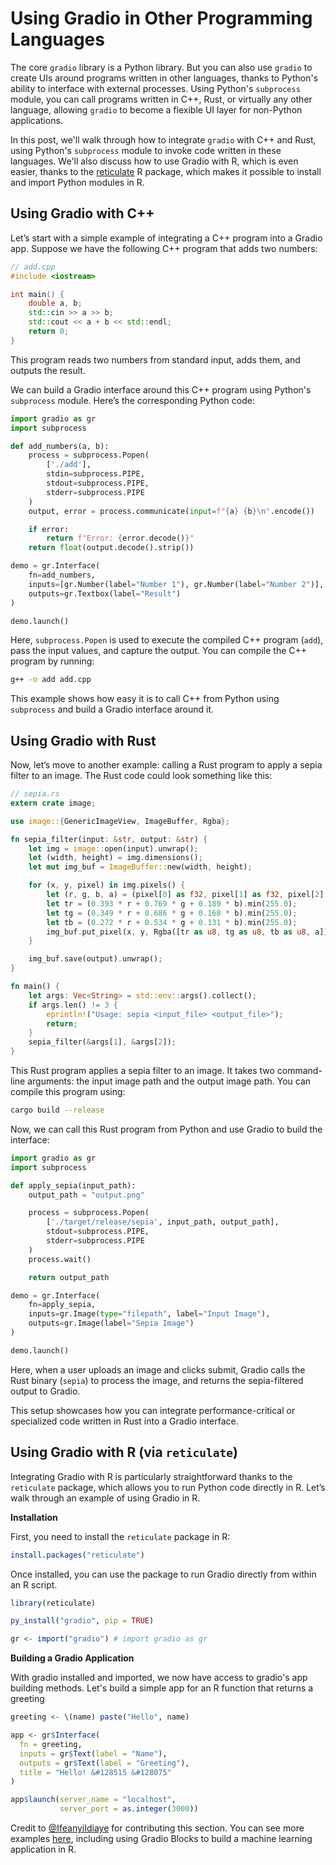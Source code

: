 # Using Gradio in Other Programming Languages

The core `gradio` library is a Python library. But you can also use `gradio` to create UIs around programs written in other languages, thanks to Python's ability to interface with external processes. Using Python's `subprocess` module, you can call programs written in C++, Rust, or virtually any other language, allowing `gradio` to become a flexible UI layer for non-Python applications.

In this post, we'll walk through how to integrate `gradio` with C++ and Rust, using Python's `subprocess` module to invoke code written in these languages. We'll also discuss how to use Gradio with R, which is even easier, thanks to the [reticulate](https://rstudio.github.io/reticulate/) R package, which makes it possible to install and import Python modules in R.

## Using Gradio with C++

Let’s start with a simple example of integrating a C++ program into a Gradio app. Suppose we have the following C++ program that adds two numbers:

```cpp
// add.cpp
#include <iostream>

int main() {
    double a, b;
    std::cin >> a >> b;
    std::cout << a + b << std::endl;
    return 0;
}
```

This program reads two numbers from standard input, adds them, and outputs the result.

We can build a Gradio interface around this C++ program using Python's `subprocess` module. Here’s the corresponding Python code:

```python
import gradio as gr
import subprocess

def add_numbers(a, b):
    process = subprocess.Popen(
        ['./add'],
        stdin=subprocess.PIPE,
        stdout=subprocess.PIPE,
        stderr=subprocess.PIPE
    )
    output, error = process.communicate(input=f"{a} {b}\n".encode())

    if error:
        return f"Error: {error.decode()}"
    return float(output.decode().strip())

demo = gr.Interface(
    fn=add_numbers,
    inputs=[gr.Number(label="Number 1"), gr.Number(label="Number 2")],
    outputs=gr.Textbox(label="Result")
)

demo.launch()
```

Here, `subprocess.Popen` is used to execute the compiled C++ program (`add`), pass the input values, and capture the output. You can compile the C++ program by running:

```bash
g++ -o add add.cpp
```

This example shows how easy it is to call C++ from Python using `subprocess` and build a Gradio interface around it.

## Using Gradio with Rust

Now, let’s move to another example: calling a Rust program to apply a sepia filter to an image. The Rust code could look something like this:

```rust
// sepia.rs
extern crate image;

use image::{GenericImageView, ImageBuffer, Rgba};

fn sepia_filter(input: &str, output: &str) {
    let img = image::open(input).unwrap();
    let (width, height) = img.dimensions();
    let mut img_buf = ImageBuffer::new(width, height);

    for (x, y, pixel) in img.pixels() {
        let (r, g, b, a) = (pixel[0] as f32, pixel[1] as f32, pixel[2] as f32, pixel[3]);
        let tr = (0.393 * r + 0.769 * g + 0.189 * b).min(255.0);
        let tg = (0.349 * r + 0.686 * g + 0.168 * b).min(255.0);
        let tb = (0.272 * r + 0.534 * g + 0.131 * b).min(255.0);
        img_buf.put_pixel(x, y, Rgba([tr as u8, tg as u8, tb as u8, a]));
    }

    img_buf.save(output).unwrap();
}

fn main() {
    let args: Vec<String> = std::env::args().collect();
    if args.len() != 3 {
        eprintln!("Usage: sepia <input_file> <output_file>");
        return;
    }
    sepia_filter(&args[1], &args[2]);
}
```

This Rust program applies a sepia filter to an image. It takes two command-line arguments: the input image path and the output image path. You can compile this program using:

```bash
cargo build --release
```

Now, we can call this Rust program from Python and use Gradio to build the interface:

```python
import gradio as gr
import subprocess

def apply_sepia(input_path):
    output_path = "output.png"

    process = subprocess.Popen(
        ['./target/release/sepia', input_path, output_path],
        stdout=subprocess.PIPE,
        stderr=subprocess.PIPE
    )
    process.wait()

    return output_path

demo = gr.Interface(
    fn=apply_sepia,
    inputs=gr.Image(type="filepath", label="Input Image"),
    outputs=gr.Image(label="Sepia Image")
)

demo.launch()
```

Here, when a user uploads an image and clicks submit, Gradio calls the Rust binary (`sepia`) to process the image, and returns the sepia-filtered output to Gradio.

This setup showcases how you can integrate performance-critical or specialized code written in Rust into a Gradio interface.

## Using Gradio with R (via `reticulate`)

Integrating Gradio with R is particularly straightforward thanks to the `reticulate` package, which allows you to run Python code directly in R. Let’s walk through an example of using Gradio in R.

**Installation**

First, you need to install the `reticulate` package in R:

```r
install.packages("reticulate")
```

Once installed, you can use the package to run Gradio directly from within an R script.

```r
library(reticulate)

py_install("gradio", pip = TRUE)

gr <- import("gradio") # import gradio as gr
```

**Building a Gradio Application**

With gradio installed and imported, we now have access to gradio's app building methods. Let's build a simple app for an R function that returns a greeting

```r
greeting <- \(name) paste("Hello", name)

app <- gr$Interface(
  fn = greeting,
  inputs = gr$Text(label = "Name"),
  outputs = gr$Text(label = "Greeting"),
  title = "Hello! &#128515 &#128075"
)

app$launch(server_name = "localhost",
           server_port = as.integer(3000))
```

Credit to [@IfeanyiIdiaye](https://github.com/Ifeanyi55) for contributing this section. You can see more examples [here](https://github.com/Ifeanyi55/Gradio-in-R/tree/main/Code), including using Gradio Blocks to build a machine learning application in R.
